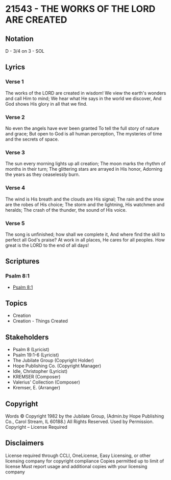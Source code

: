 # 21543 - THE WORKS OF THE LORD ARE CREATED

## Notation

D - 3/4 on 3 - SOL

## Lyrics

### Verse 1

The works of the LORD are created in wisdom! We view the earth's wonders and call Him to mind; We hear what He says in the world we discover, And God shows His glory in all that we find.





### Verse 2

No even the angels have ever been granted To tell the full story of nature and grace; But open to God is all human perception, The mysteries of time and the secrets of space.

### Verse 3

The sun every morning lights up all creation; The moon marks the rhythm of months in their turn; The glittering stars are arrayed in His honor, Adorning the years as they ceaselessly burn.

### Verse 4

The wind is His breath and the clouds are His signal; The rain and the snow are the robes of His choice; The storm and the lightning, His watchmen and heralds; The crash of the thunder, the sound of His voice.

### Verse 5

The song is unfinished; how shall we complete it, And where find the skill to perfect all God's praise? At work in all places, He cares for all peoples. How great is the LORD to the end of all days!


## Scriptures

### Psalm 8:1

- [Psalm 8:1](https://www.biblegateway.com/passage/?search=Psalm%208%3A1)


## Topics

- Creation
- Creation - Things Created

## Stakeholders

- Psalm 8 (Lyricist)
- Psalm 19:1-6 (Lyricist)
- The Jubilate Group (Copyright Holder)
- Hope Publishing Co. (Copyright Manager)
- Idle, Christopher (Lyricist)
- KREMSER (Composer)
- Valerius' Collection (Composer)
- Kremser, E. (Arranger)

## Copyright

Words © Copyright 1982 by the Jubilate Group, (Admin.by Hope Publishing Co., Carol Stream, IL 60188.) All Rights Reserved. Used by Permission.
Copyright – License Required

## Disclaimers

License required through CCLI, OneLicense, Easy Licensing, or other licensing company for copyright compliance
Copies permitted up to limit of license 
Must report usage and additional copies with your licensing company

